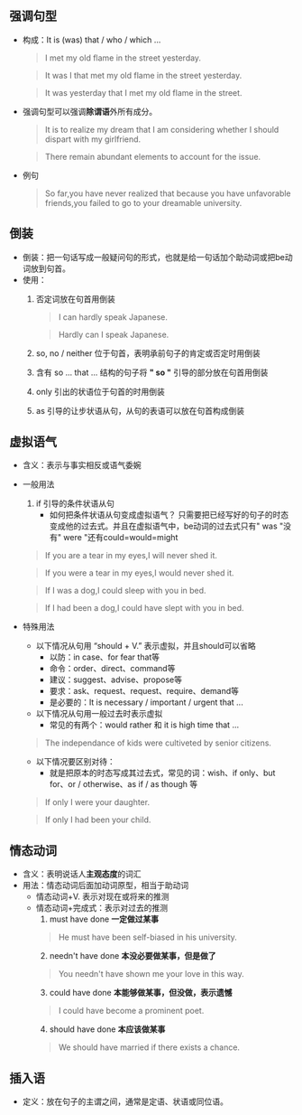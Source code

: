 <!--
 * @Author: your name
 * @Date: 2020-04-03 09:29:08
 * @LastEditTime: 2020-04-14 11:04:13
 * @LastEditors: Please set LastEditors
 * @Description: In User Settings Edit
 * @FilePath: \NOTEBOOK\特殊结构.md
 -->
## 强调句型
+ 构成：It is (was) that / who / which ...
  > I met my old flame in the street yesterday.

  > It was I that met my old flame in the street yesterday.

  > It was yesterday that I met my old flame in the street.

+ 强调句型可以强调**除谓语**外所有成分。
  > It is to realize my dream that I am considering whether I should dispart with my girlfriend.

  > There remain abundant elements to account for the issue.

+ 例句
  > So far,you have never realized that because you have unfavorable friends,you failed to go to your dreamable university.

## 倒装
+ 倒装：把一句话写成一般疑问句的形式，也就是给一句话加个助动词或把be动词放到句首。
+ 使用：
  1. 否定词放在句首用倒装
     > I can hardly speak Japanese.

     > Hardly can I speak Japanese.
  2. so, no / neither 位于句首，表明承前句子的肯定或否定时用倒装
  3. 含有 so ... that ... 结构的句子将 **" so "** 引导的部分放在句首用倒装
  4. only 引出的状语位于句首的时用倒装
  5. as 引导的让步状语从句，从句的表语可以放在句首构成倒装
## 虚拟语气
+ 含义：表示与事实相反或语气委婉
+ 一般用法
  1. if 引导的条件状语从句
     + 如何把条件状语从句变成虚拟语气？
       只需要把已经写好的句子的时态变成他的过去式。并且在虚拟语气中，be动词的过去式只有" was "没有" were "还有could=would=might
   > If you are a tear in my eyes,I will never shed it.

   > If you were a tear in my eyes,I would never shed it.

   > If I was a dog,I could sleep with you in bed. 

   > If I had been a dog,I could have slept with you in bed. 
+ 特殊用法
   + 以下情况从句用 “should + V.” 表示虚拟，并且should可以省略
     - 以防：in case、for fear that等
     - 命令：order、direct、command等
     - 建议：suggest、advise、propose等
     - 要求：ask、request、request、require、demand等
     - 是必要的：It is necessary / important / urgent that ...
   + 以下情况从句用一般过去时表示虚拟
     - 常见的有两个：would rather 和 it is high time that ...
    > The independance of kids were cultiveted by senior citizens.
   + 以下情况要区别对待：
     - 就是把原本的时态写成其过去式，常见的词：wish、if only、but for、or / otherwise、as if / as though 等
    > If only I were your daughter.

    > If only I had been your child.
## 情态动词
+ 含义：表明说话人**主观态度**的词汇
+ 用法：情态动词后面加动词原型，相当于助动词
  - 情态动词+V. 表示对现在或将来的推测
  - 情态动词+完成式：表示对过去的推测
     1. must have done **一定做过某事**
       > He must have been self-biased in his university.
     2. needn't have done **本没必要做某事，但是做了**
       > You needn't have shown me your love in this way.
     3. could have done **本能够做某事，但没做，表示遗憾**
       > I could have become a prominent poet.
     4. should have done **本应该做某事**
       > We should have married if there exists a chance.
## 插入语
+ 定义：放在句子的主谓之间，通常是定语、状语或同位语。